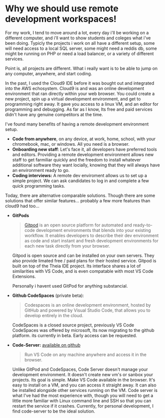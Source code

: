 # Why we should use remote development workspaces!

For my work, I tend to move around a lot, every day i'll be working on a different computer, and i'll want to show students and coleges what i've been doing. Typicly the projects i work on all have a different setup, some will need access to a local SQL server, some might need a reddis db, some might be running on PHP or need a load balancer, or a variety of different services.

Point is, all projects are different. What i really want is to be able to jump on any computer, anywhere, and start coding.

In the past, I used the Cloud9 IDE before it was bought out and integrated into the AWS echosystem. Cloud9 is and was an online development environment that ran directly within your web browser. You could create a new project, spin up a virtual development environment, and get to programming right away. It gave you access to a linux VM, and an editor for programming and debugging. As far as I know, Its free and paid services didn't have any genuine competitors at the time.

I've found many benefits of having a remote development environment setup.

* **Code from anywhere**, on any device, at work, home, school, with your chromebook, mac, or windows. All you need is a browser. 
* **Onboarding new staff**: Let's face it, all developers have preferred tools and editors. Providing a remote development environment allows new staff to get farmiliar quickly and the freedom to install whatever additional software they want locially, knowing that they will always have an environment ready to go. 
* **Coding interviews:** A remote dev enviroment allows us to set up a simple project. We can ask candidates to log in and complete a few quick programming tasks.

Today, there are alternative comparable solutions. Though there are some solutions that offer similar features... probably a few more features than cloud9 had too...

* **GitPods**  


  > [Gitpod](https://www.gitpod.io/) is an open source platform for automated and ready-to-code development environments that blends into your existing workflow. It enables developers to describe their dev environment as code and start instant and fresh development environments for each new task directly from your browser.

  Gitpod is open source and can be installed on your own servers. They also provide limated free / paid plans for their hosted service. Gitpod is built on top of the Theia IDE project. Its interface shares a lot of similarities with VS Code, and is even compatable with most VS Code Extensions.  
  
  Personally i havent used GitPod for anything substancial.  

* **Github CodeSpaces** \(private beta\):  


  > Codespaces is an online development environment, hosted by GitHub and powered by Visual Studio Code, that allows you to develop entirely in the cloud.

  CodeSpaces is a closed source project, previously VS Code CodeSpaces was offered by microsoft, Its now migrating to the github platform. its currently in beta. Early access can be requested.  

* **Code-Server:** [available on github](https://github.com/cdr/code-server/tree/master)  


  > Run VS Code on any machine anywhere and access it in the browser.

  Unlike GitPod and CodeSpaces, Code Server doesn't manage your development environment. It doesn't create new vm's or sanbox your projects. Its goal is simple. Make VS Code available in the browser. It's easy to install on a VM, and you can access it straight away. It can also be installed alongside other services running on the VM. Code server is what I've had the most experience with, though you will need to get a little more familiar with Linux command line and SSH so that you can restart the service if it crashes. Currently, for personal development, I find code-server to be the ideal solution. 







